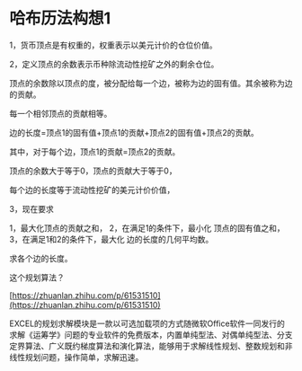 # 哈布历法构想1

1，货币顶点是有权重的，权重表示以美元计价的仓位价值。

2，定义顶点的余数表示币种除流动性挖矿之外的剩余仓位。

顶点的余数除以顶点的度，被分配给每一个边，被称为边的固有值。其余被称为边的贡献。

每一个相邻顶点的贡献相等。

边的长度=顶点1的固有值+顶点1的贡献+顶点2的固有值+顶点2的贡献。

其中，对于每个边，顶点1的贡献=顶点2的贡献。

顶点的余数大于等于0，顶点的贡献大于等于0，

每个边的长度等于流动性挖矿的美元计价价值，

3，现在要求

1，最大化顶点的贡献之和， 2，在满足1的条件下，最小化 顶点的固有值之和， 3，在满足1和2的条件下，最大化 边的长度的几何平均数。

求各个边的长度。

这个规划算法？

[https://zhuanlan.zhihu.com/p/61531510](https://zhuanlan.zhihu.com/p/61531510)

EXCEL的规划求解模块是一款以可选加载项的方式随微软Office软件一同发行的求解《运筹学》问题的专业软件的免费版本，内置单纯型法、对偶单纯型法、分支定界算法、广义既约梯度算法和演化算法，能够用于求解线性规划、整数规划和非线性规划问题，操作简单，求解迅速。

